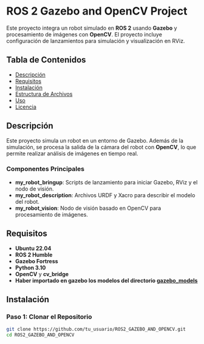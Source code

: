 # ROS 2 Gazebo and OpenCV Project

Este proyecto integra un robot simulado en **ROS 2** usando **Gazebo** y procesamiento de imágenes con **OpenCV**. El proyecto incluye configuración de lanzamientos para simulación y visualización en RViz.

## Tabla de Contenidos
- [Descripción](#descripción)
- [Requisitos](#requisitos)
- [Instalación](#instalación)
- [Estructura de Archivos](#estructura-de-archivos)
- [Uso](#uso)
- [Licencia](#licencia)

## Descripción

Este proyecto simula un robot en un entorno de Gazebo. Además de la simulación, se procesa la salida de la cámara del robot con **OpenCV**, lo que permite realizar análisis de imágenes en tiempo real.

### Componentes Principales
- **my_robot_bringup**: Scripts de lanzamiento para iniciar Gazebo, RViz y el nodo de visión.
- **my_robot_description**: Archivos URDF y Xacro para describir el modelo del robot.
- **my_robot_vision**: Nodo de visión basado en OpenCV para procesamiento de imágenes.

## Requisitos

- **Ubuntu 22.04**
- **ROS 2 Humble**
- **Gazebo Fortress**
- **Python 3.10**
- **OpenCV** y **cv_bridge**
- **Haber importado en gazebo los modelos del directorio [gazebo_models](https://github.com/osrf/gazebo_models.git)**

## Instalación

### Paso 1: Clonar el Repositorio

```bash
git clone https://github.com/tu_usuario/ROS2_GAZEBO_AND_OPENCV.git
cd ROS2_GAZEBO_AND_OPENCV
